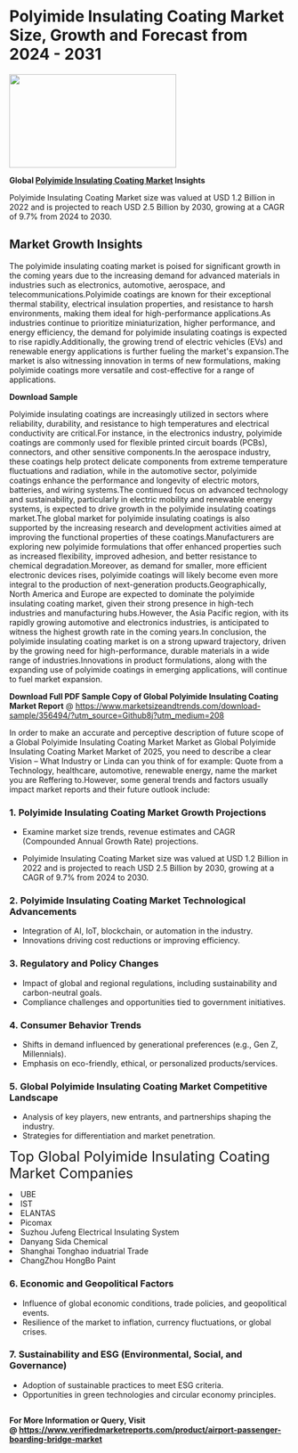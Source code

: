 <H1>Polyimide Insulating Coating Market Size, Growth and Forecast from 2024 - 2031</H1><img class="aligncenter size-medium wp-image-584254" src="https://thirdeyenews.in/wp-content/uploads/2024/09/Global-Market-Research-300x168.jpeg" alt="" width="300" height="168" /><p><strong>Global&nbsp;<a href="https://www.marketsizeandtrends.com/download-sample/356494/?utm_source=Github8j?utm_medium=208">Polyimide Insulating Coating Market</a> Insights</strong></p><p>Polyimide Insulating Coating Market size was valued at USD 1.2 Billion in 2022 and is projected to reach USD 2.5 Billion by 2030, growing at a CAGR of 9.7% from 2024 to 2030.</p><p><h2>Market Growth Insights</h2> <p>The polyimide insulating coating market is poised for significant growth in the coming years due to the increasing demand for advanced materials in industries such as electronics, automotive, aerospace, and telecommunications.Polyimide coatings are known for their exceptional thermal stability, electrical insulation properties, and resistance to harsh environments, making them ideal for high-performance applications.As industries continue to prioritize miniaturization, higher performance, and energy efficiency, the demand for polyimide insulating coatings is expected to rise rapidly.Additionally, the growing trend of electric vehicles (EVs) and renewable energy applications is further fueling the market's expansion.The market is also witnessing innovation in terms of new formulations, making polyimide coatings more versatile and cost-effective for a range of applications.</p> <p><strong>Download Sample</strong></p> <p>Polyimide insulating coatings are increasingly utilized in sectors where reliability, durability, and resistance to high temperatures and electrical conductivity are critical.For instance, in the electronics industry, polyimide coatings are commonly used for flexible printed circuit boards (PCBs), connectors, and other sensitive components.In the aerospace industry, these coatings help protect delicate components from extreme temperature fluctuations and radiation, while in the automotive sector, polyimide coatings enhance the performance and longevity of electric motors, batteries, and wiring systems.The continued focus on advanced technology and sustainability, particularly in electric mobility and renewable energy systems, is expected to drive growth in the polyimide insulating coatings market.The global market for polyimide insulating coatings is also supported by the increasing research and development activities aimed at improving the functional properties of these coatings.Manufacturers are exploring new polyimide formulations that offer enhanced properties such as increased flexibility, improved adhesion, and better resistance to chemical degradation.Moreover, as demand for smaller, more efficient electronic devices rises, polyimide coatings will likely become even more integral to the production of next-generation products.Geographically, North America and Europe are expected to dominate the polyimide insulating coating market, given their strong presence in high-tech industries and manufacturing hubs.However, the Asia Pacific region, with its rapidly growing automotive and electronics industries, is anticipated to witness the highest growth rate in the coming years.In conclusion, the polyimide insulating coating market is on a strong upward trajectory, driven by the growing need for high-performance, durable materials in a wide range of industries.Innovations in product formulations, along with the expanding use of polyimide coatings in emerging applications, will continue to fuel market expansion.<p><span class=""><strong>Download Full PDF Sample Copy of Global Polyimide Insulating Coating Market Report</strong> @ <a href="https://www.marketsizeandtrends.com/download-sample/356494/?utm_source=Github8j?utm_medium=208" target="_blank">https://www.marketsizeandtrends.com/download-sample/356494/?utm_source=Github8j?utm_medium=208</a></span></p><p>In order to make an accurate and perceptive description of future scope of a Global&nbsp;Polyimide Insulating Coating Market Market as Global&nbsp;Polyimide Insulating Coating Market Market of 2025, you need to describe a clear Vision &ndash; What Industry or Linda can you think of for example: Quote from a Technology, healthcare, automotive, renewable energy, name the market you are Reffering to.However, some general trends and factors usually impact market reports and their future outlook include:</p><h3>1.&nbsp;<strong>Polyimide Insulating Coating Market Growth Projections</strong></h3><ul><li>Examine market size trends, revenue estimates and CAGR (Compounded Annual Growth Rate) projections.</li><li><p>Polyimide Insulating Coating Market size was valued at USD 1.2 Billion in 2022 and is projected to reach USD 2.5 Billion by 2030, growing at a CAGR of 9.7% from 2024 to 2030.</p></li></ul><h3>2.&nbsp;<strong>Polyimide Insulating Coating Market Technological Advancements</strong></h3><ul><li>Integration of AI, IoT, blockchain, or automation in the industry.</li><li>Innovations driving cost reductions or improving efficiency.</li></ul><h3>3.&nbsp;<strong>Regulatory and Policy Changes</strong></h3><ul><li>Impact of global and regional regulations, including sustainability and carbon-neutral goals.</li><li>Compliance challenges and opportunities tied to government initiatives.</li></ul><h3>4.&nbsp;<strong>Consumer Behavior Trends</strong></h3><ul><li>Shifts in demand influenced by generational preferences (e.g., Gen Z, Millennials).</li><li>Emphasis on eco-friendly, ethical, or personalized products/services.</li></ul><h3>5.&nbsp;<strong>Global Polyimide Insulating Coating Market Competitive Landscape</strong></h3><ul><li>Analysis of key players, new entrants, and partnerships shaping the industry.</li><li>Strategies for differentiation and market penetration.</li></ul><p data-pm-slice="1 1 []"><span style="color: inherit; font-family: inherit; font-size: 25px;">Top Global Polyimide Insulating Coating Market Companies</span></p><div class="" data-test-id=""><p><li>UBE</li><li> IST</li><li> ELANTAS</li><li> Picomax</li><li> Suzhou Jufeng Electrical Insulating System</li><li> Danyang Sida Chemical</li><li> Shanghai Tonghao induatrial Trade</li><li> ChangZhou HongBo Paint</li></p></div><h3>6.&nbsp;<strong>Economic and Geopolitical Factors</strong></h3><ul><li>Influence of global economic conditions, trade policies, and geopolitical events.</li><li>Resilience of the market to inflation, currency fluctuations, or global crises.</li></ul><h3>7.&nbsp;<strong>Sustainability and ESG (Environmental, Social, and Governance)</strong></h3><ul><li>Adoption of sustainable practices to meet ESG criteria.</li><li>Opportunities in green technologies and circular economy principles.</li></ul><h2><strong style="font-size: 14px;">For More Information or Query, Visit @&nbsp;</strong><a style="background-color: #ffffff; font-size: 14px;" href="https://www.marketsizeandtrends.com/report/polyimide-insulating-coating-market/" target="_blank">https://www.verifiedmarketreports.com/product/airport-passenger-boarding-bridge-market</a></h2>